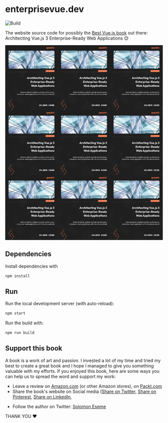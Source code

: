 # enterprisevue.dev

![Build](https://github.com/nodejs-design-patterns-book/nodejsdesignpatterns.com/workflows/Build/badge.svg)

The website source code for possibly the [Best Vue.js book](https://www.enterprisevue.dev/) out there: Architecting Vue.js 3 Enterprise-Ready Web Applications 😊

[![Architecting Vue.js 3 Enterprise-Ready Web Applications 1rd edition](./src/architecting-enterprise-vue.jpeg)](https://www.enterprisevue.dev/)

## Dependencies

Install dependencies with

```bash
npm install
```

## Run

Run the local development server (with auto-reload):

```bash
npm start
```

Run the build with:

```bash
npm run build
```

## Support this book

A book is a work of art and passion. I invested a lot of my time and tried my best to create a great book and I hope I managed to give you something valuable with my efforts. If you enjoyed this book, here are some ways you can help us to spread the word and support my work:

- Leave a review on [Amazon.com](https://amzn.to/3mIAVhA) (or other Amazon stores), on [Packt.com](https://www.packtpub.com/product/architecting-vuejs-3-enterprise-ready-web-applications/9781801073905)
- Share the book's website on Social media ([Share on Twitter](https://twitter.com/intent/tweet?text=Check%20out%20Architecting%20Vue.js%203%20Enterprise-Ready%20Web%20Applications%20if%20you%20want%20to%20take%20your%20Vue.js%20knowledge%20to%20the%20next%20level:%20%20https://www.enterprisevue.dev/), [Share on Pinterest](https://www.pinterest.com/pin-builder/?description=Check%20out%20Architecting%20Vue.js%203%20Enterprise-Ready%20Web%20Applications%20if%20you%20want%20to%20take%20your%20Vue.js%20knowledge%20to%20the%20next%20level:%20%20&media=https%3A%2F%2Fwww.enterprisevue.dev%2Fimg%2Farchitecting-enterprise-vue.jpeg&method=button&url=https://www.enterprisevue.dev/), [Share on LinkedIn](http://www.linkedin.com/shareArticle?mini=true&url=https%3A%2F%2Fwww.enterprisevue.dev%2F&title=Check%20out%20Architecting%20Vue.js%203%20Enterprise-Ready%20Web%20Applications%20if%20you%20want%20to%20take%20your%20Vue.js%20knowledge%20to%20the%20next%20level%3A%20),
<!-- - Check out and follow this project on [Product Hunt](#) and [Indie Hackers](#) -->
- Follow the author on Twitter: [Solomon Eseme](https://twitter.com/kaperskyguru)

THANK YOU ❤️
